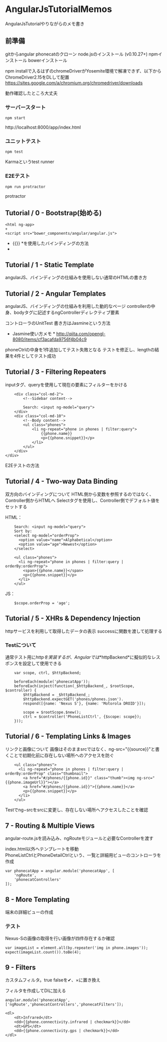 # AngularJsTutorialMemos #
AngularJsTutorialやりながらのメモ書き

## 前準備 ##

gitからangular phonecatのクローン
node.jsのインストール (v0.10.27+)
npmインストール
bowerインストール

npm installで入るはずのchromeDriverがYosemite環境で解凍できず、以下からChromeDriver2.15をDLして配置
https://sites.google.com/a/chromium.org/chromedriver/downloads

動作確認したところ大丈夫

### サーバースタート ###

    npm start

http://localhost:8000/app/index.html
  
### ユニットテスト ###

    npm test

Karmaというtest runner

### E2Eテスト ###

    npm run protractor
  
protractor

## Tutorial / 0 - Bootstrap(始める) ##

    <html ng-app>
    +
    <script src="bower_components/angular/angular.js">

* {{}} *を使用したバインディングの方法
* 

## Tutorial / 1 - Static Template

angularJS、バインディングの仕組みを使用しない通常のHTMLの書き方

## Tutorial / 2 - Angular Templates

angularJS、バインディングの仕組みを利用した動的なページ
controllerの中身、bodyタグに記述するngControllerディレクティブ要素

コントローラのUnitTest
書き方はJasmineという方法
* Jasmine使い方メモ *
http://qiita.com/opengl-8080/items/cf3acafda9756f4b04c9

phoneCtrlの中身を1件追加してテスト失敗となる
テストを修正し、lengthの結果を4件としてテスト成功

## Tutorial / 3 - Filtering Repeaters ##
inputタグ、queryを使用して現在の要素にフィルターをかける

        <div class="col-md-2">
            <!--Sidebar content-->
        
            Search: <input ng-model="query">
        </div>
        <div class="col-md-10">
            <!--Body content-->
            <ul class="phones">
                <li ng-repeat="phone in phones | filter:query">
                    {{phone.name}}
                    <p>{{phone.snippet}}</p>
                </li>
            </ul>
        </div>
    </div>
    
E2Eテストの方法

## Tutorial / 4 - Two-way Data Binding ##
双方向のバインディングについて
HTML側から変数を参照するのではなく、Controller側からHTMLへ
Selectタグを使用し、Controller側でデフォルト値をセットする

HTML：

        Search: <input ng-model="query">
        Sort by:
        <select ng-model="orderProp">
          <option value="name">Alphabetical</option>
          <option value="age">Newest</option>
        </select>
        
        <ul class="phones">
          <li ng-repeat="phone in phones | filter:query | orderBy:orderProp">
            <span>{{phone.name}}</span>
            <p>{{phone.snippet}}</p>
          </li>
        </ul>

JS：

        $scope.orderProp = 'age';

## Tutorial / 5 - XHRs & Dependency Injection ##

httpサービスを利用して取得したデータの表示
successに関数を渡して処理する

### Testについて ###
通常テスト用に$httpを実装するが、Angularでは*$httpBackend*に擬似的なレスポンスを設定して使用できる

        var scope, ctrl, $httpBackend;
        
        beforeEach(module('phonecatApp'));
        beforeEach(inject(function(_$httpBackend_, $rootScope, $controller) {
            $httpBackend = _$httpBackend_;
            $httpBackend.expectGET('phones/phones.json').
            respond([{name: 'Nexus S'}, {name: 'Motorola DROID'}]);
        
            scope = $rootScope.$new();
            ctrl = $controller('PhoneListCtrl', {$scope: scope});
        }));

## Tutorial / 6 - Templating Links & Images ##

リンクと画像について
画像はそのままsrcではなく、ng-src="{{source}}"と書くことで初期化前に存在しない場所へのアクセスを防ぐ

        <ul class="phones">
          <li ng-repeat="phone in phones | filter:query | orderBy:orderProp" class="thumbnail">
            <a href="#/phones/{{phone.id}}" class="thumb"><img ng-src="{{phone.imageUrl}}"></a>
            <a href="#/phones/{{phone.id}}">{{phone.name}}</a>
            <p>{{phone.snippet}}</p>
          </li>
        </ul>

Testでng−srcをsrcに変更し、存在しない場所へアクセスしたことを確認

## 7 - Routing & Multiple Views ##

angular-route.jsを読み込み、ngRouteモジュールと必要なControllerを渡す

index.html以外へテンプレートを移動  
PhoneListCtrlとPhoneDetailCtrlという、一覧と詳細用ビューのコントローラを作成

    var phonecatApp = angular.module('phonecatApp', [
        'ngRoute',
        'phonecatControllers'
    ]);

## 8 - More Templating ##

端末の詳細ビューの作成

### テスト ###

Nexus-Sの画像の取得を行い画像が四件存在するか確認

    var imageList = element.all(by.repeater('img in phone.images'));
    expect(imageList.count()).toBe(4);

## 9 - Filters

カスタムフィルタ。true falseを✔、×に置き換え

フィルタを作成してDIに加える

    angular.module('phonecatApp', ['ngRoute','phonecatControllers','phonecatFilters']);
    
    <dl>
        <dt>Infrared</dt>
        <dd>{{phone.connectivity.infrared | checkmark}}</dd>
        <dt>GPS</dt>
        <dd>{{phone.connectivity.gps | checkmark}}</dd>
    </dl>
